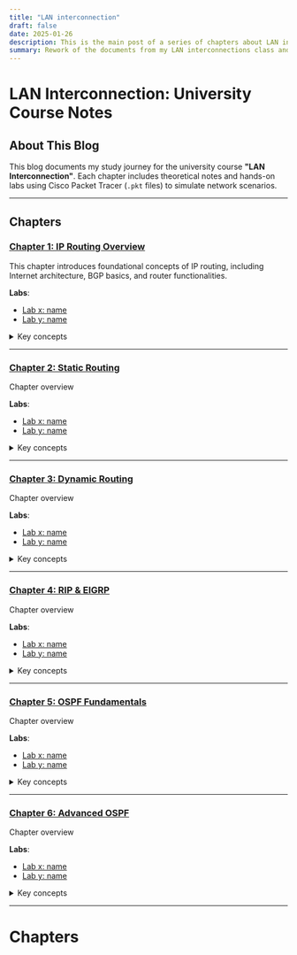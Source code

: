 ```yaml
---
title: "LAN interconnection"
draft: false
date: 2025-01-26
description: This is the main post of a series of chapters about LAN interconnection. Here you’ll find an overview, key concepts, and the labs for each chapter.
summary: Rework of the documents from my LAN interconnections class and their explained labs.
---
```


# LAN Interconnection: University Course Notes

## About This Blog
This blog documents my study journey for the university course **"LAN Interconnection"**. Each chapter includes theoretical notes and hands-on labs using Cisco Packet Tracer (`.pkt` files) to simulate network scenarios.

---

## Chapters

### [Chapter 1: IP Routing Overview](./chapter_1)
This chapter introduces foundational concepts of IP routing, including Internet architecture, BGP basics, and router functionalities.

**Labs**:  
- [Lab x: name](./chapter_1/lab_x)
- [Lab y: name](./chapter_1/lab_y)

<details>
  <summary>Key concepts</summary>

| Concept               | Details                                                                 |
|-----------------------|-------------------------------------------------------------------------|
| placeholder           | placeholder                                                             |

</details>

---

### [Chapter 2: Static Routing](./chapter_2)
Chapter overview

**Labs**:  
- [Lab x: name](./chapter_2/lab_x)
- [Lab y: name](./chapter_2/lab_y)

<details>
  <summary>Key concepts</summary>

| Concept               | Details                                                                 |
|-----------------------|-------------------------------------------------------------------------|
| placeholder           | placeholder                                                             |

</details>

---

### [Chapter 3: Dynamic Routing](./chapter_3)  
Chapter overview

**Labs**:  
- [Lab x: name](./chapter_3/lab_x)  
- [Lab y: name](./chapter_3/lab_y)  

<details>
  <summary>Key concepts</summary>

| Concept               | Details                                                                 |
|-----------------------|-------------------------------------------------------------------------|
| placeholder           | placeholder                                                             |

</details>

---

### [Chapter 4: RIP & EIGRP](./chapter_4)  
Chapter overview

**Labs**:  
- [Lab x: name](./chapter_4/lab_x)  
- [Lab y: name](./chapter_4/lab_y)  

<details>
  <summary>Key concepts</summary>

| Concept               | Details                                                                 |
|-----------------------|-------------------------------------------------------------------------|
| placeholder           | placeholder                                                             |

</details>

---

### [Chapter 5: OSPF Fundamentals](./chapter_5)  
Chapter overview

**Labs**:  
- [Lab x: name](./chapter_5/lab_x)  
- [Lab y: name](./chapter_5/lab_y)  

<details>
  <summary>Key concepts</summary>

| Concept               | Details                                                                 |
|-----------------------|-------------------------------------------------------------------------|
| placeholder           | placeholder                                                             |

</details>

---

### [Chapter 6: Advanced OSPF](./chapter_6)  

Chapter overview

**Labs**:
- [Lab x: name](./chapter_6/lab_x)  
- [Lab y: name](./chapter_6/lab_y)  

<details>
  <summary>Key concepts</summary>

| Concept               | Details                                                                 |
|-----------------------|-------------------------------------------------------------------------|
| placeholder           | placeholder                                                             |

</details>

---

# Chapters
